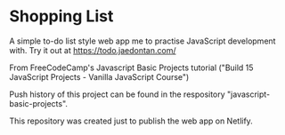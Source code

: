 # Shopping List
 A simple to-do list style web app me to practise JavaScript development with. Try it out at https://todo.jaedontan.com/
 
 From FreeCodeCamp's Javascript Basic Projects tutorial ("Build 15 JavaScript Projects - Vanilla JavaScript Course")

 Push history of this project can be found in the respository "javascript-basic-projects".

 This repository was created just to publish the web app on Netlify.
